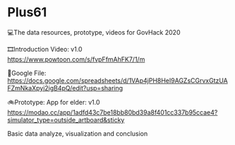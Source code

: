 # Plus61
💻The data resources, prototype, videos for GovHack 2020

🎞Introduction Video:
v1.0<br/>
https://www.powtoon.com/s/fvpFfmAhFK7/1/m


📃Google File:<br/>
https://docs.google.com/spreadsheets/d/1VAp4jPH8HeI9AGZsCGrvxGtzUAFZmNkaXpyi2igB4pQ/edit?usp=sharing


🚲Prototype:
App for elder: v1.0<br/>
https://modao.cc/app/1adfd43c7be18bb80bd39a8f401cc337b95ccae4?simulator_type=outside_artboard&sticky


Basic data analyze, visualization and conclusion<br/>
